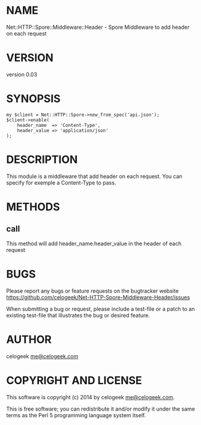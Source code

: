 # NAME

Net::HTTP::Spore::Middleware::Header - Spore Middleware to add header on each request

# VERSION

version 0.03

# SYNOPSIS

    my $client = Net::HTTP::Spore->new_from_spec('api.json');
    $client->enable(
        header_name  => 'Content-Type',
        header_value => 'application/json'
    );

# DESCRIPTION

This module is a middleware that add header on each request. You can specify for exemple a Content-Type to pass.

# METHODS

## call

This method will add header\_name:header\_value in the header of each request

# BUGS

Please report any bugs or feature requests on the bugtracker website
https://github.com/celogeek/Net-HTTP-Spore-Middleware-Header/issues

When submitting a bug or request, please include a test-file or a
patch to an existing test-file that illustrates the bug or desired
feature.

# AUTHOR

celogeek <me@celogeek.com>

# COPYRIGHT AND LICENSE

This software is copyright (c) 2014 by celogeek <me@celogeek.com>.

This is free software; you can redistribute it and/or modify it under
the same terms as the Perl 5 programming language system itself.
